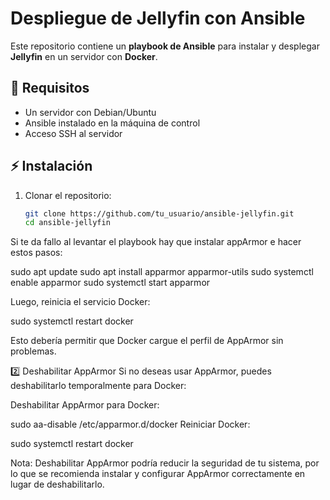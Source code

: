 # Despliegue de Jellyfin con Ansible

Este repositorio contiene un **playbook de Ansible** para instalar y desplegar **Jellyfin** en un servidor con **Docker**.

## 📌 Requisitos

- Un servidor con Debian/Ubuntu
- Ansible instalado en la máquina de control
- Acceso SSH al servidor

## ⚡ Instalación

1. Clonar el repositorio:
   ```bash
   git clone https://github.com/tu_usuario/ansible-jellyfin.git
   cd ansible-jellyfin

Si te da fallo al levantar el playbook hay que instalar appArmor e hacer estos pasos:

sudo apt update
sudo apt install apparmor apparmor-utils
sudo systemctl enable apparmor
sudo systemctl start apparmor

Luego, reinicia el servicio Docker:

sudo systemctl restart docker

Esto debería permitir que Docker cargue el perfil de AppArmor sin problemas.

2️⃣ Deshabilitar AppArmor
Si no deseas usar AppArmor, puedes deshabilitarlo temporalmente para Docker:

Deshabilitar AppArmor para Docker:

sudo aa-disable /etc/apparmor.d/docker
Reiniciar Docker:

sudo systemctl restart docker

Nota: Deshabilitar AppArmor podría reducir la seguridad de tu sistema, por lo que se recomienda instalar y configurar AppArmor correctamente en lugar de deshabilitarlo.
